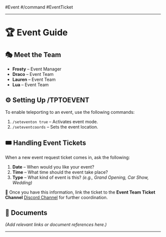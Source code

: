 #Event #/command #EventTicket

---

# 🏆 **Event Guide**

## 🎭 **Meet the Team**

- **Frosty** – Event Manager
- **Draco** – Event Team
- **Lauren** – Event Team
- **Lua** – Event Team

## ⚙️ **Setting Up /TPTOEVENT**

To enable teleporting to an event, use the following commands:

1. `/seteventon true` – Activates event mode.
2. `/seteventcoords` – Sets the event location.

## 🎟️ **Handling Event Tickets**

When a new event request ticket comes in, ask the following:

1. **Date** – When would you like your event?
2. **Time** – What time should the event take place?
3. **Type** – What kind of event is this? _(e.g., Grand Opening, Car Show, Wedding)_

🔗 Once you have this information, link the ticket to the **Event Team Ticket Channel** [Discord Channel](https://discord.com/channels/948070993518288936/1166159277543674006)  for further coordination.

## 📂 **Documents**

_(Add relevant links or document references here.)_

---
